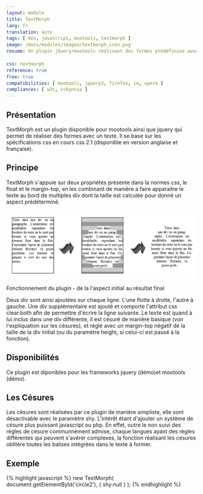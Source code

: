 ```yaml
---
layout: module
title: TextMorph
lang: fr
translation: auto
tags: [ dev, javascript, mootools, textmorph ]
image: /docs/modules/images/textmorph_icon.png
resume: Un plugin jQuery/mootools réalisant des formes prédéfinies avec un texte.

css: textmorph
reference: true
free: true
compatibilities: [ mootools, jquery2, firefox, ie, opera ]
compliances: [ w3c, ccbyncsa ]
---
```


Présentation
------------

TextMorph est un plugin disponible pour mootools ainsi que jquery qui permet de réaliser des formes avec un texte. Il se base sur les spécifications css en cours css 2.1 (disponible en version anglaise et française).

Principe
--------

TextMorph s'appuie sur deux propriétés présente dans la normes css, le float et le margin-top, en les combinant de manière a faire apparaitre le texte au bord de multiples div dont la taille est calculée pour donné un aspect prédéterminé.

![Schema](/docs/images/textmorph_schema1.png "Schéma de fonctionnement")

<div class="legende">
Fonctionnement du plugin - de la l'aspect initial au résultat final
</div>

Deux div sont ainsi ajoutées sur chaque ligne. L'une flotte à droite, l'autre à gauche. Une div supplémentaire est ajouté et comporte l'attribut css clear:both afin de permettre d'écrire la ligne suivante. Le texte est quand à lui inclus dans une div différente, il est césuré de manière basique (voir l'expliquation sur les césures), et réglé avec un margin-top négatif de la taille de la div initial (ou du paramètre height, si celui-ci est passé à la fonction).

Disponibilités
--------------

Ce plugin est diponibles pour les frameworks jquery (démo)et mootools (démo).

Les Césures
-----------

Les césures sont réalisées par ce plugin de manière simpliste, elle sont désactivable avec le paramètre shy. L'intérêt étant d'ajouter un système de césure plus puissant javascript ou php. En effet, outre le non suivi des règles de césure communnément admise, chaque langues ayant des règles différentes qui peuvent s'avérer complexes, la fonction réalisant les césures oblitère toutes les balises intégrées dans le texte à former.

Exemple
-------

{% highlight javascript %}
new TextMorph(
	document.getElementById('circle2'),
	{
		shy:null
	}
);
{% endhighlight %}
